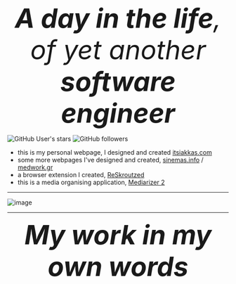 <div align="center" style="display: flex; justify-content: center; align-items: center; width: 100%; font-size: 60px;">
  <i><b>A day in the life</b>, of yet another <b>software engineer</b></i>
</div>

![GitHub User's stars](https://img.shields.io/github/stars/keybraker)
![GitHub followers](https://img.shields.io/github/followers/keybraker)

* this is my personal webpage, I designed and created [itsiakkas.com](https://itsiakkas.com)
* some more webpages I've designed and created, [sinemas.info](https://sinemas.info) / [medwork.gr](https://medwork.gr)
* a browser extension I created, [ReSkroutzed](https://github.com/keybraker/reSkroutzed)
* this is a media organising application, [Mediarizer 2](https://github.com/keybraker/mediarizer-2)

---

![image](https://github.com/user-attachments/assets/eabdd666-b875-49cd-98d7-25a93209115a)

---

<div align="center" style="display: flex; justify-content: center; align-items: center; width: 100%; font-size: 60px;">
  <i><b>My work <b>in my own words</b></i>
</div>
